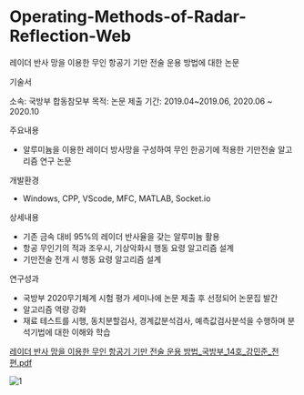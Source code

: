 # Operating-Methods-of-Radar-Reflection-Web
레이더 반사 망을 이용한 무인 항공기 기만 전술 운용 방법에 대한 논문

기술서

소속: 국방부 합동참모부
목적: 논문 제출
기간: 2019.04~2019.06, 2020.06 ~ 2020.10

주요내용
 - 알루미늄을 이용한 레이더 방사망을 구성하여 무인 한공기에 적용한 기만전술 알고리즘 연구 논문

개발환경
 - Windows, CPP, VScode, MFC, MATLAB, Socket.io

상세내용
 - 기존 금속 대비 95%의 레이더 반사율을 갖는 알루미늄 활용
 - 항공 무인기의 적과 조우시, 기상악화시 행동 요령 알고리즘 설계
 - 기만전술 전개 시 행동 요령 알고리즘 설계
 
연구성과
 - 국방부 2020무기체계 시험 평가 세미나에 논문 제출 후 선정되어 논문집 발간
 - 알고리즘 역량 강화
 - 재료 테스트를 시행, 동치분할검사, 경계값분석검사, 예측값검사분석을 수행하며 분석기법에 대한 이해와 학습


[레이더 반사 망을 이용한 무인 항공기 기만 전술 운용 방법_국방부_14호_강민준_전편.pdf](https://github.com/back582/Operating-Methods-of-Radar-Reflection-Web/files/5720622/_._14._._.pdf)


![1](https://user-images.githubusercontent.com/17943248/102707199-40109900-42dc-11eb-9436-02160b0c9f53.png)
